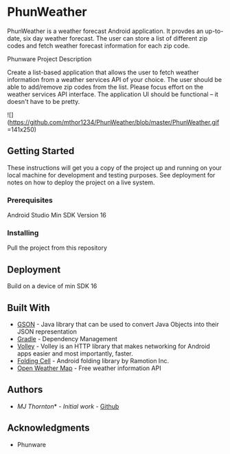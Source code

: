 # PhunWeather

PhunWeather is a weather forecast Android application. It provdes an up-to-date, six day weather forecast.
The user can store a list of different zip codes and fetch weather forecast information for each zip code.

Phunware Project Description

Create a list-based application that allows the user to fetch weather information from a weather services API of your choice. The user should be able to add/remove zip codes from the list. Please focus effort on the weather services API interface. The application UI should be functional – it doesn't have to be pretty.


![](https://github.com/mthor1234/PhunWeather/blob/master/PhunWeather.gif =141x250)






## Getting Started

These instructions will get you a copy of the project up and running on your local machine for development and testing purposes. See deployment for notes on how to deploy the project on a live system.

### Prerequisites

Android Studio
Min SDK Version 16

### Installing

Pull the project from this repository


## Deployment

Build on a device of min SDK 16


## Built With

* [GSON](https://github.com/google/gson) - Java library that can be used to convert Java Objects into their JSON representation
* [Gradle](https://gradle.org/) - Dependency Management
* [Volley](https://developer.android.com/training/volley/) - Volley is an HTTP library that makes networking for Android apps easier and     most importantly, faster. 
* [Folding Cell](https://github.com/Ramotion/folding-cell-android) - Android folding library by Ramotion Inc.
* [Open Weather Map](https://openweathermap.org/) - Free weather information API

## Authors

* *MJ Thornton** - *Initial work* - [Github](https://github.com/Mthor1234)


## Acknowledgments

* Phunware

